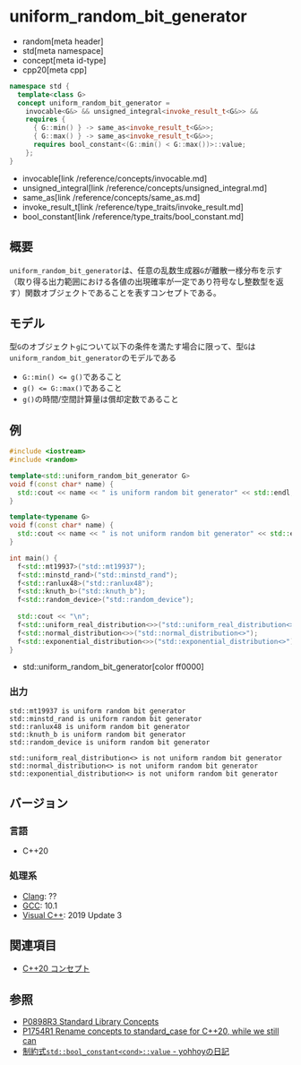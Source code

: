 # uniform_random_bit_generator
* random[meta header]
* std[meta namespace]
* concept[meta id-type]
* cpp20[meta cpp]

```cpp
namespace std {
  template<class G>
  concept uniform_random_bit_generator =
    invocable<G&> && unsigned_integral<invoke_result_t<G&>> &&
    requires {
      { G::min() } -> same_as<invoke_result_t<G&>>;
      { G::max() } -> same_as<invoke_result_t<G&>>;
      requires bool_constant<(G::min() < G::max())>::value;
    };
}
```
* invocable[link /reference/concepts/invocable.md]
* unsigned_integral[link /reference/concepts/unsigned_integral.md]
* same_as[link /reference/concepts/same_as.md]
* invoke_result_t[link /reference/type_traits/invoke_result.md]
* bool_constant[link /reference/type_traits/bool_constant.md]

## 概要

`uniform_random_bit_generator`は、任意の乱数生成器`G`が離散一様分布を示す（取り得る出力範囲における各値の出現確率が一定であり符号なし整数型を返す）関数オブジェクトであることを表すコンセプトである。

## モデル

型`G`のオブジェクト`g`について以下の条件を満たす場合に限って、型`G`は`uniform_random_bit_generator`のモデルである

- `G::min() <= g()`であること
- `g() <= G::max()`であること
- `g()`の時間/空間計算量は償却定数であること

## 例
```cpp example
#include <iostream>
#include <random>

template<std::uniform_random_bit_generator G>
void f(const char* name) {
  std::cout << name << " is uniform random bit generator" << std::endl;
}

template<typename G>
void f(const char* name) {
  std::cout << name << " is not uniform random bit generator" << std::endl;
}

int main() {
  f<std::mt19937>("std::mt19937");
  f<std::minstd_rand>("std::minstd_rand");
  f<std::ranlux48>("std::ranlux48");
  f<std::knuth_b>("std::knuth_b");
  f<std::random_device>("std::random_device");
  
  std::cout << "\n";
  f<std::uniform_real_distribution<>>("std::uniform_real_distribution<>");
  f<std::normal_distribution<>>("std::normal_distribution<>");
  f<std::exponential_distribution<>>("std::exponential_distribution<>");
}
```
* std::uniform_random_bit_generator[color ff0000]

### 出力
```
std::mt19937 is uniform random bit generator
std::minstd_rand is uniform random bit generator
std::ranlux48 is uniform random bit generator
std::knuth_b is uniform random bit generator
std::random_device is uniform random bit generator

std::uniform_real_distribution<> is not uniform random bit generator
std::normal_distribution<> is not uniform random bit generator
std::exponential_distribution<> is not uniform random bit generator
```

## バージョン
### 言語
- C++20

### 処理系
- [Clang](/implementation.md#clang): ??
- [GCC](/implementation.md#gcc): 10.1
- [Visual C++](/implementation.md#visual_cpp): 2019 Update 3

## 関連項目

- [C++20 コンセプト](/lang/cpp20/concepts.md)

## 参照

- [P0898R3 Standard Library Concepts](http://www.open-std.org/jtc1/sc22/wg21/docs/papers/2018/p0898r3.pdf)
- [P1754R1 Rename concepts to standard_case for C++20, while we still can](http://www.open-std.org/jtc1/sc22/wg21/docs/papers/2019/p1754r1.pdf)
- [制約式`std::bool_constant<cond>::value` - yohhoyの日記](https://yohhoy.hatenadiary.jp/entry/20210307/p1)
